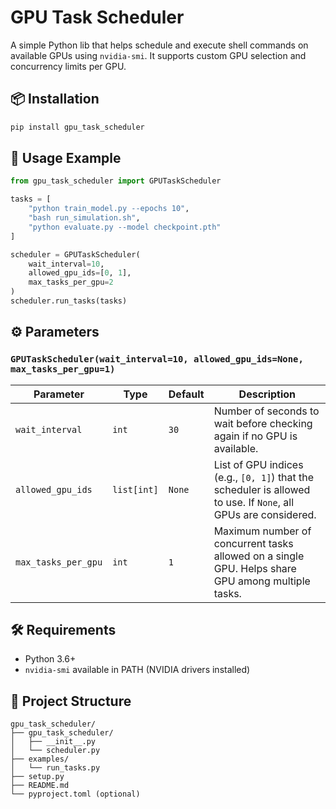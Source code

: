 # GPU Task Scheduler

A simple Python lib that helps schedule and execute shell commands on available GPUs using `nvidia-smi`. It supports custom GPU selection and concurrency limits per GPU.

## 📦 Installation

```bash
pip install gpu_task_scheduler
```

## 🚀 Usage Example

```python
from gpu_task_scheduler import GPUTaskScheduler

tasks = [
    "python train_model.py --epochs 10",
    "bash run_simulation.sh",
    "python evaluate.py --model checkpoint.pth"
]

scheduler = GPUTaskScheduler(
    wait_interval=10,
    allowed_gpu_ids=[0, 1],
    max_tasks_per_gpu=2
)
scheduler.run_tasks(tasks)
```

## ⚙️ Parameters

### `GPUTaskScheduler(wait_interval=10, allowed_gpu_ids=None, max_tasks_per_gpu=1)`

| Parameter           | Type        | Default | Description |
|---------------------|-------------|---------|-------------|
| `wait_interval`     | `int`       | `30`    | Number of seconds to wait before checking again if no GPU is available. |
| `allowed_gpu_ids`   | `list[int]` | `None`  | List of GPU indices (e.g., `[0, 1]`) that the scheduler is allowed to use. If `None`, all GPUs are considered. |
| `max_tasks_per_gpu` | `int`       | `1`     | Maximum number of concurrent tasks allowed on a single GPU. Helps share GPU among multiple tasks. |

## 🛠️ Requirements

- Python 3.6+
- `nvidia-smi` available in PATH (NVIDIA drivers installed)

## 📁 Project Structure

```
gpu_task_scheduler/
├── gpu_task_scheduler/
│   ├── __init__.py
│   └── scheduler.py
├── examples/
│   └── run_tasks.py
├── setup.py
├── README.md
└── pyproject.toml (optional)
```